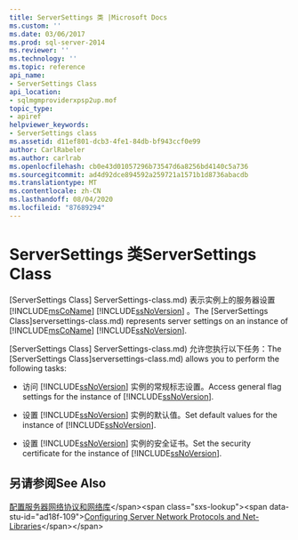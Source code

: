 ```yaml
---
title: ServerSettings 类 |Microsoft Docs
ms.custom: ''
ms.date: 03/06/2017
ms.prod: sql-server-2014
ms.reviewer: ''
ms.technology: ''
ms.topic: reference
api_name:
- ServerSettings Class
api_location:
- sqlmgmproviderxpsp2up.mof
topic_type:
- apiref
helpviewer_keywords:
- ServerSettings class
ms.assetid: d11ef801-dcb3-4fe1-84db-bf943ccf0e99
author: CarlRabeler
ms.author: carlrab
ms.openlocfilehash: cb0e43d01057296b73547d6a8256bd4140c5a736
ms.sourcegitcommit: ad4d92dce894592a259721a1571b1d8736abacdb
ms.translationtype: MT
ms.contentlocale: zh-CN
ms.lasthandoff: 08/04/2020
ms.locfileid: "87689294"
---
```

# <a name="serversettings-class"></a><span data-ttu-id="ad18f-102">ServerSettings 类</span><span class="sxs-lookup"><span data-stu-id="ad18f-102">ServerSettings Class</span></span>
  <span data-ttu-id="ad18f-103">[ServerSettings Class] ServerSettings-class.md) 表示实例上的服务器设置 [!INCLUDE[msCoName](../../../includes/msconame-md.md)] [!INCLUDE[ssNoVersion](../../../includes/ssnoversion-md.md)] 。</span><span class="sxs-lookup"><span data-stu-id="ad18f-103">The [ServerSettings Class]serversettings-class.md) represents server settings on an instance of [!INCLUDE[msCoName](../../../includes/msconame-md.md)] [!INCLUDE[ssNoVersion](../../../includes/ssnoversion-md.md)].</span></span>  
  
 <span data-ttu-id="ad18f-104">[ServerSettings Class] ServerSettings-class.md) 允许您执行以下任务：</span><span class="sxs-lookup"><span data-stu-id="ad18f-104">The [ServerSettings Class]serversettings-class.md) allows you to perform the following tasks:</span></span>  
  
-   <span data-ttu-id="ad18f-105">访问 [!INCLUDE[ssNoVersion](../../../includes/ssnoversion-md.md)] 实例的常规标志设置。</span><span class="sxs-lookup"><span data-stu-id="ad18f-105">Access general flag settings for the instance of [!INCLUDE[ssNoVersion](../../../includes/ssnoversion-md.md)].</span></span>  
  
-   <span data-ttu-id="ad18f-106">设置 [!INCLUDE[ssNoVersion](../../../includes/ssnoversion-md.md)] 实例的默认值。</span><span class="sxs-lookup"><span data-stu-id="ad18f-106">Set default values for the instance of [!INCLUDE[ssNoVersion](../../../includes/ssnoversion-md.md)].</span></span>  
  
-   <span data-ttu-id="ad18f-107">设置 [!INCLUDE[ssNoVersion](../../../includes/ssnoversion-md.md)] 实例的安全证书。</span><span class="sxs-lookup"><span data-stu-id="ad18f-107">Set the security certificate for the instance of [!INCLUDE[ssNoVersion](../../../includes/ssnoversion-md.md)].</span></span>  
  
## <a name="see-also"></a><span data-ttu-id="ad18f-108">另请参阅</span><span class="sxs-lookup"><span data-stu-id="ad18f-108">See Also</span></span>  
 <span data-ttu-id="ad18f-109">[配置服务器网络协议和网络库](https://msdn.microsoft.com/library/ms177485\(v=sql.100\).aspx)</span><span class="sxs-lookup"><span data-stu-id="ad18f-109">[Configuring Server Network Protocols and Net-Libraries](https://msdn.microsoft.com/library/ms177485\(v=sql.100\).aspx)</span></span>  
  
  
